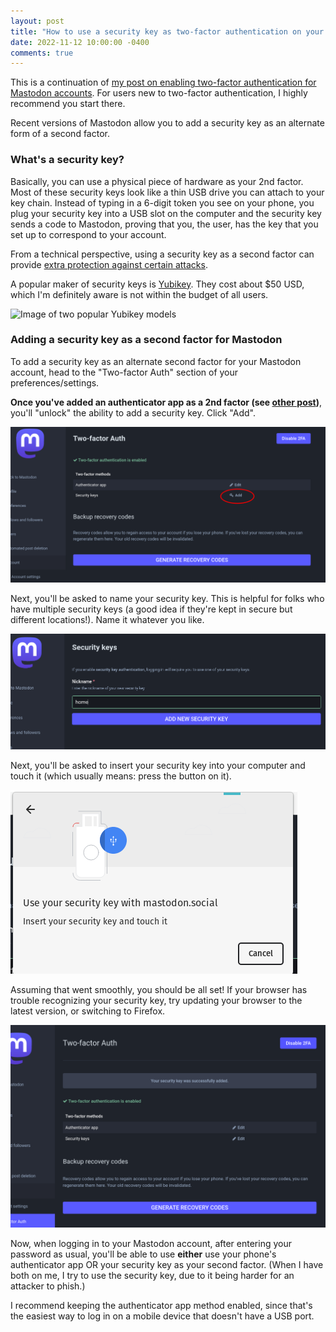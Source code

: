 ```yaml
---
layout: post
title: "How to use a security key as two-factor authentication on your Mastodon account"
date: 2022-11-12 10:00:00 -0400
comments: true
---
```


This is a continuation of [my post on enabling two-factor authentication for Mastodon accounts](https://sts10.github.io/2022/11/11/mastodon-two-factor-authentication.html). For users new to two-factor authentication, I highly recommend you start there.

Recent versions of Mastodon allow you to add a security key as an alternate form of a second factor.

### What's a security key?

Basically, you can use a physical piece of hardware as your 2nd factor. Most of these security keys look like a thin USB drive you can attach to your key chain. Instead of typing in a 6-digit token you see on your phone, you plug your security key into a USB slot on the computer and the security key sends a code to Mastodon, proving that you, the user, has the key that you set up to correspond to your account.

From a technical perspective, using a security key as a second factor can provide [extra protection against certain attacks](https://krebsonsecurity.com/2018/07/google-security-keys-neutralized-employee-phishing/).

A popular maker of security keys is [Yubikey](https://www.yubico.com/products/). They cost about $50 USD, which I'm definitely aware is not within the budget of all users. 

![Image of two popular Yubikey models](https://www.yubico.com/wp-content/uploads/2022/09/Security-key-set-pair-new-front@2x-768x672.png)

### Adding a security key as a second factor for Mastodon

To add a security key as an alternate second factor for your Mastodon account, head to the "Two-factor Auth" section of your preferences/settings. 

**Once you've added an authenticator app as a 2nd factor (see [other post](https://sts10.github.io/2022/11/11/mastodon-two-factor-authentication.html))**, you'll "unlock" the ability to add a security key. Click "Add".

![Security key set up](/img/mastodon-two-factor/7-add-security-key.png)

Next, you'll be asked to name your security key. This is helpful for folks who have multiple security keys (a good idea if they're kept in secure but different locations!). Name it whatever you like.

![Name your security key](/img/mastodon-two-factor/8-name-security-key.png)

Next, you'll be asked to insert your security key into your computer and touch it (which usually means: press the button on it).

![Insert your security key](/img/mastodon-two-factor/9-insert-sec-key.png)

Assuming that went smoothly, you should be all set! If your browser has trouble recognizing your security key, try updating your browser to the latest version, or switching to Firefox.

![All done with both Authenticator app and security key](/img/mastodon-two-factor/10b-all-set-up.png)

Now, when logging in to your Mastodon account, after entering your password as usual, you'll be able to use **either** use your phone's authenticator app OR your security key as your second factor. (When I have both on me, I try to use the security key, due to it being harder for an attacker to phish.)

I recommend keeping the authenticator app method enabled, since that's the easiest way to log in on a mobile device that doesn't have a USB port.
